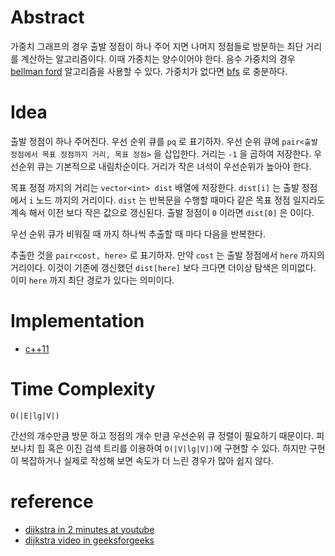 # Abstract

가중치 그래프의 경우 출발 정점이 하나 주어 지면 나머지 정점들로
방문하는 최단 거리를 계산하는 알고리즘이다. 이때 가중치는 양수이어야
한다. 음수 가중치의 경우 [bellman ford](/doc/graph_bellman_ford.md)
알고리즘을 사용할 수 있다. 가중치가 없다면 [bfs](/doc/graph_bfs.md) 로
충분하다.

# Idea

출발 정점이 하나 주어진다. 우선 순위 큐를 `pq` 로 표기하자.  우선 순위
큐에 `pair<출발 정점에서 목표 정점까지 거리, 목표 정점>` 을
삽입한다. 거리는 `-1` 을 곱하여 저장한다. 우선순위 큐는 기본적으로
내림차순이다. 거리가 작은 녀석이 우선순위가 높아야 한다.

목표 정점 까지의 거리는 `vector<int> dist` 배열에 저장한다.  `dist[i]`
는 출발 정점에서 `i` 노드 까지의 거리이다.  `dist` 는 반복문을 수행할
때마다 같은 목표 정점 일지라도 계속 해서 이전 보다 작은 값으로
갱신된다.  출발 정점이 `0` 이라면 `dist[0]` 은 0이다.

우선 순위 큐가 비워질 때 까지 하나씩 추출할 때 마다 다음을 반복한다.

추출한 것을 `pair<cost, here>` 로 표기하자.  만약 `cost` 는 출발
정점에서 `here` 까지의 거리이다.  이것이 기존에 갱신했던 `dist[here]`
보다 크다면 더이상 탐색은 의미없다. 이미 `here` 까지 최단 경로가
있다는 의미이다.

# Implementation

* [c++11](/fundamentals/graph/dijkstra/a.cpp)

# Time Complexity

```
O(|E|lg|V|)
```

간선의 개수만큼 방문 하고 정점의 개수 만큼 우선순위 큐 정렬이 필요하기
때문이다.  피보나치 힙 혹은 이진 검색 트리를 이용하여 `O(|V|lg|V|)`에
구현할 수 있다. 하지만 구현이 복잡하거나 실제로 작성해 보면 속도가 더
느린 경우가 많아 쉽지 않다.

# reference

* [dijkstra in 2 minutes at youtube](https://www.youtube.com/watch?v=_lHSawdgXpI)
* [dijkstra video in geeksforgeeks](https://www.youtube.com/embed/gdmfOwyQlcI)
